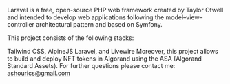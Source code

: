Laravel is a free, open-source PHP web framework created by Taylor Otwell and intended to develop web applications following the model–view–controller architectural pattern and based on Symfony.

This project consists of the following stacks:

Tailwind CSS, AlpineJS  Laravel, and Livewire 
Moreover, this project allows to build and deploy NFT tokens in Algorand using the ASA (Algorand Standard Assets). 
For further questions please contact me: ashourics@gmail.com